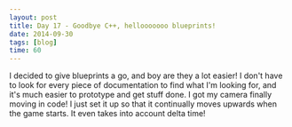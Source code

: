 ```yaml
---
layout: post
title: Day 17 - Goodbye C++, hellooooooo blueprints!
date: 2014-09-30
tags: [blog]
time: 60
---
```


I decided to give blueprints a go, and boy are they a lot easier! I don't have to look for every piece of documentation to find what I'm looking for, and it's much easier to prototype and get stuff done. I got my camera finally moving in code! I just set it up so that it continually moves upwards when the game starts. It even takes into account delta time!